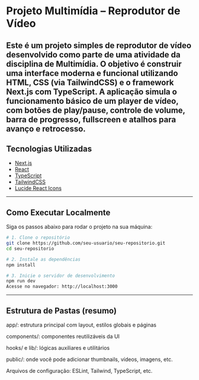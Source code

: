 # Projeto Multimídia – Reprodutor de Vídeo

Este é um projeto simples de reprodutor de vídeo desenvolvido como parte de uma atividade da disciplina de Multimídia. O objetivo é construir uma interface moderna e funcional utilizando **HTML**, **CSS (via TailwindCSS)** e o framework **Next.js com TypeScript**. A aplicação simula o funcionamento básico de um player de vídeo, com botões de play/pause, controle de volume, barra de progresso, fullscreen e atalhos para avanço e retrocesso.
---

## Tecnologias Utilizadas

- [Next.js](https://nextjs.org/)
- [React](https://react.dev/)
- [TypeScript](https://www.typescriptlang.org/)
- [TailwindCSS](https://tailwindcss.com/)
- [Lucide React Icons](https://lucide.dev/)
---

## Como Executar Localmente

Siga os passos abaixo para rodar o projeto na sua máquina:

```bash
# 1. Clone o repositório
git clone https://github.com/seu-usuario/seu-repositorio.git
cd seu-repositorio

# 2. Instale as dependências
npm install

# 3. Inicie o servidor de desenvolvimento
npm run dev
Acesse no navegador: http://localhost:3000
```
---

## Estrutura de Pastas (resumo)
app/: estrutura principal com layout, estilos globais e páginas

components/: componentes reutilizáveis da UI

hooks/ e lib/: lógicas auxiliares e utilitários

public/: onde você pode adicionar thumbnails, vídeos, imagens, etc.

Arquivos de configuração: ESLint, Tailwind, TypeScript, etc.
